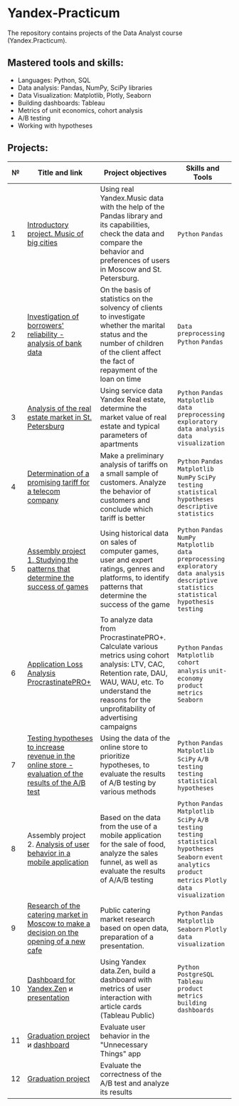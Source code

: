 # Yandex-Practicum
The repository contains projects of the Data Analyst course (Yandex.Practicum).
## Mastered tools and skills:
- Languages: Python, SQL
- Data analysis: Pandas, NumPy, SciPy libraries
- Data Visualization: Matplotlib, Plotly, Seaborn
- Building dashboards: Tableau
- Metrics of unit economics, cohort analysis
- A/B testing
- Working with hypotheses
## Projects:
| №| Title and link | Project objectives                                                   | Skills and Tools           |  
|-----------|-------------------|------------------------------------------------------------------|-----------------------------------|
|1              |[Introductory project. Music of big cities](https://github.com/nelli1909/Yandex-Practicum/blob/main/yandex_music.ipynb)|Using real Yandex.Music data with the help of the Pandas library and its capabilities, check the data and compare the behavior and preferences of users in Moscow and St. Petersburg.|`Python` `Pandas`|
|2              |[Investigation of borrowers' reliability - analysis of bank data](https://github.com/nelli1909/Yandex-Practicum/blob/main/banks.ipynb)|On the basis of statistics on the solvency of clients to investigate whether the marital status and the number of children of the client affect the fact of repayment of the loan on time|`Data preprocessing` `Python` `Pandas`|
|3              |[Analysis of the real estate market in St. Petersburg](https://github.com/nelli1909/Yandex-Practicum/blob/main/real_estate.ipynb)|Using service data Yandex Real estate, determine the market value of real estate and typical parameters of apartments|`Python` `Pandas` `Matplotlib` `data preprocessing` `exploratory data analysis` `data visualization`|
|4              |[Determination of a promising tariff for a telecom company](https://github.com/nelli1909/Yandex-Practicum/blob/main/mobile_tariff.ipynb)|Make a preliminary analysis of tariffs on a small sample of customers. Analyze the behavior of customers and conclude which tariff is better| `Python` `Pandas` `Matplotlib` `NumPy` `SciPy` `testing statistical hypotheses` `descriptive statistics`|
|5              |[Assembly project 1. Studying the patterns that determine the success of games](https://github.com/nelli1909/Yandex-Practicum/blob/main/games_platform.ipynb)|Using historical data on sales of computer games, user and expert ratings, genres and platforms, to identify patterns that determine the success of the game |`Python` `Pandas` `NumPy` `Matplotlib` `data preprocessing` `exploratory data analysis` `descriptive statistics` `statistical hypothesis testing`|
|6              |[Application Loss Analysis ProcrastinatePRO+](https://github.com/nelli1909/Yandex-Practicum/blob/main/Procrastinate%20Pro%2B.ipynb)|To analyze data from ProcrastinatePRO+. Calculate various metrics using cohort analysis: LTV, CAC, Retention rate, DAU, WAU, WAU, etc. To understand the reasons for the unprofitability of advertising campaigns|`Python` `Pandas` `Matplotlib` `cohort analysis` `unit-economy` `product metrics` `Seaborn`|
|7              |[Testing hypotheses to increase revenue in the online store - evaluation of the results of the A/B test](https://github.com/nelli1909/Yandex-Practicum/blob/main/A_B%20test.ipynb)|Using the data of the online store to prioritize hypotheses, to evaluate the results of A/B testing by various methods|`Python` `Pandas` `Matplotlib` `SciPy` `A/B testing` `testing statistical hypotheses`|
|8            |Assembly project 2. [Analysis of user behavior in a mobile application](https://github.com/nelli1909/Yandex-Practicum/blob/main/user_behavior.ipynb)|Based on the data from the use of a mobile application for the sale of food, analyze the sales funnel, as well as evaluate the results of A/A/B testing|`Python` `Pandas` `Matplotlib` `SciPy` `A/B testing` `testing statistical hypotheses` `Seaborn` `event analytics` `product metrics` `Plotly` `data visualization`|
|9             |[Research of the catering market in Moscow to make a decision on the opening of a new cafe](https://github.com/nelli1909/Yandex-Practicum/blob/main/Moscow_cafe.ipynb)|Public catering market research based on open data, preparation of a presentation.|`Python` `Pandas` `Matplotlib` `Seaborn` `Plotly` `data visualization`|
|10             |[Dashboard for Yandex.Zen](https://public.tableau.com/app/profile/nelli.samatova/viz/Book4_16852130896580/Dashboard2) и [presentation](https://drive.google.com/file/d/1f3wS4CpYpyQfDQJ54rGF2PrM85y3b-Zj/view?usp=sharing)|Using Yandex data.Zen, build a dashboard with metrics of user interaction with article cards (Tableau Public)|`Python` `PostgreSQL` `Tableau` `product metrics` `building dashboards`|
|11            |[Graduation project](https://github.com/nelli1909/Yandex-Practicum/blob/main/user_behavior_final_project.ipynb) и [dashboard](https://public.tableau.com/views/mobile_app2_16872100511980/Dashboard1?:language=en-US&:display_count=n&:origin=viz_share_link)|Evaluate user behavior in the "Unnecessary Things" app
|12            |[Graduation project](https://github.com/nelli1909/Yandex-Practicum/blob/main/A_B_test_final_project.ipynb)|Evaluate the correctness of the A/B test and analyze its results
